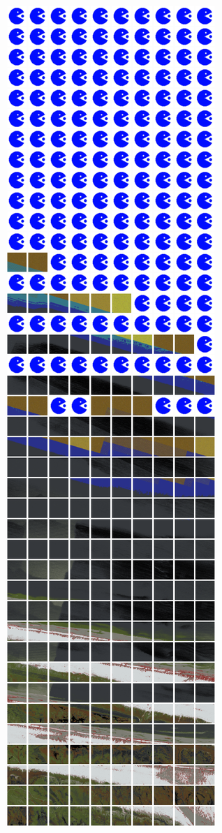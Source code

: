 <html>
<div>
<img src="https://github.com/HakkaTjakka/NL_TILE_MAP/blob/main/source.png" height="44" width="44">
<img src="https://github.com/HakkaTjakka/NL_TILE_MAP/blob/main/source.png" height="44" width="44">
<img src="https://github.com/HakkaTjakka/NL_TILE_MAP/blob/main/source.png" height="44" width="44">
<img src="https://github.com/HakkaTjakka/NL_TILE_MAP/blob/main/source.png" height="44" width="44">
<img src="https://github.com/HakkaTjakka/NL_TILE_MAP/blob/main/source.png" height="44" width="44">
<img src="https://github.com/HakkaTjakka/NL_TILE_MAP/blob/main/source.png" height="44" width="44">
<img src="https://github.com/HakkaTjakka/NL_TILE_MAP/blob/main/source.png" height="44" width="44">
<img src="https://github.com/HakkaTjakka/NL_TILE_MAP/blob/main/source.png" height="44" width="44">
<img src="https://github.com/HakkaTjakka/NL_TILE_MAP/blob/main/source.png" height="44" width="44">
<img src="https://github.com/HakkaTjakka/NL_TILE_MAP/blob/main/source.png" height="44" width="44">
<img src="https://github.com/HakkaTjakka/NL_TILE_MAP/blob/main/source.png" height="44" width="44">
<img src="https://github.com/HakkaTjakka/NL_TILE_MAP/blob/main/source.png" height="44" width="44">
<img src="https://github.com/HakkaTjakka/NL_TILE_MAP/blob/main/source.png" height="44" width="44">
<img src="https://github.com/HakkaTjakka/NL_TILE_MAP/blob/main/source.png" height="44" width="44">
<img src="https://github.com/HakkaTjakka/NL_TILE_MAP/blob/main/source.png" height="44" width="44">
<img src="https://github.com/HakkaTjakka/NL_TILE_MAP/blob/main/source.png" height="44" width="44">
<img src="https://github.com/HakkaTjakka/NL_TILE_MAP/blob/main/source.png" height="44" width="44">
<img src="https://github.com/HakkaTjakka/NL_TILE_MAP/blob/main/source.png" height="44" width="44">
<img src="https://github.com/HakkaTjakka/NL_TILE_MAP/blob/main/source.png" height="44" width="44">
<img src="https://github.com/HakkaTjakka/NL_TILE_MAP/blob/main/source.png" height="44" width="44">
<br>
<img src="https://github.com/HakkaTjakka/NL_TILE_MAP/blob/main/source.png" height="44" width="44">
<img src="https://github.com/HakkaTjakka/NL_TILE_MAP/blob/main/source.png" height="44" width="44">
<img src="https://github.com/HakkaTjakka/NL_TILE_MAP/blob/main/source.png" height="44" width="44">
<img src="https://github.com/HakkaTjakka/NL_TILE_MAP/blob/main/source.png" height="44" width="44">
<img src="https://github.com/HakkaTjakka/NL_TILE_MAP/blob/main/source.png" height="44" width="44">
<img src="https://github.com/HakkaTjakka/NL_TILE_MAP/blob/main/source.png" height="44" width="44">
<img src="https://github.com/HakkaTjakka/NL_TILE_MAP/blob/main/source.png" height="44" width="44">
<img src="https://github.com/HakkaTjakka/NL_TILE_MAP/blob/main/source.png" height="44" width="44">
<img src="https://github.com/HakkaTjakka/NL_TILE_MAP/blob/main/source.png" height="44" width="44">
<img src="https://github.com/HakkaTjakka/NL_TILE_MAP/blob/main/source.png" height="44" width="44">
<img src="https://github.com/HakkaTjakka/NL_TILE_MAP/blob/main/source.png" height="44" width="44">
<img src="https://github.com/HakkaTjakka/NL_TILE_MAP/blob/main/source.png" height="44" width="44">
<img src="https://github.com/HakkaTjakka/NL_TILE_MAP/blob/main/source.png" height="44" width="44">
<img src="https://github.com/HakkaTjakka/NL_TILE_MAP/blob/main/source.png" height="44" width="44">
<img src="https://github.com/HakkaTjakka/NL_TILE_MAP/blob/main/source.png" height="44" width="44">
<img src="https://github.com/HakkaTjakka/NL_TILE_MAP/blob/main/source.png" height="44" width="44">
<img src="https://github.com/HakkaTjakka/NL_TILE_MAP/blob/main/source.png" height="44" width="44">
<img src="https://github.com/HakkaTjakka/NL_TILE_MAP/blob/main/source.png" height="44" width="44">
<img src="https://github.com/HakkaTjakka/NL_TILE_MAP/blob/main/source.png" height="44" width="44">
<img src="https://github.com/HakkaTjakka/NL_TILE_MAP/blob/main/source.png" height="44" width="44">
<br>
<img src="https://github.com/HakkaTjakka/NL_TILE_MAP/blob/main/source.png" height="44" width="44">
<img src="https://github.com/HakkaTjakka/NL_TILE_MAP/blob/main/source.png" height="44" width="44">
<img src="https://github.com/HakkaTjakka/NL_TILE_MAP/blob/main/source.png" height="44" width="44">
<img src="https://github.com/HakkaTjakka/NL_TILE_MAP/blob/main/source.png" height="44" width="44">
<img src="https://github.com/HakkaTjakka/NL_TILE_MAP/blob/main/source.png" height="44" width="44">
<img src="https://github.com/HakkaTjakka/NL_TILE_MAP/blob/main/source.png" height="44" width="44">
<img src="https://github.com/HakkaTjakka/NL_TILE_MAP/blob/main/source.png" height="44" width="44">
<img src="https://github.com/HakkaTjakka/NL_TILE_MAP/blob/main/source.png" height="44" width="44">
<img src="https://github.com/HakkaTjakka/NL_TILE_MAP/blob/main/source.png" height="44" width="44">
<img src="https://github.com/HakkaTjakka/NL_TILE_MAP/blob/main/source.png" height="44" width="44">
<img src="https://github.com/HakkaTjakka/NL_TILE_MAP/blob/main/source.png" height="44" width="44">
<img src="https://github.com/HakkaTjakka/NL_TILE_MAP/blob/main/source.png" height="44" width="44">
<img src="https://github.com/HakkaTjakka/NL_TILE_MAP/blob/main/source.png" height="44" width="44">
<img src="https://github.com/HakkaTjakka/NL_TILE_MAP/blob/main/source.png" height="44" width="44">
<img src="https://github.com/HakkaTjakka/NL_TILE_MAP/blob/main/source.png" height="44" width="44">
<img src="https://github.com/HakkaTjakka/NL_TILE_MAP/blob/main/source.png" height="44" width="44">
<img src="https://github.com/HakkaTjakka/NL_TILE_MAP/blob/main/source.png" height="44" width="44">
<img src="https://github.com/HakkaTjakka/NL_TILE_MAP/blob/main/source.png" height="44" width="44">
<img src="https://github.com/HakkaTjakka/NL_TILE_MAP/blob/main/source.png" height="44" width="44">
<img src="https://github.com/HakkaTjakka/NL_TILE_MAP/blob/main/source.png" height="44" width="44">
<br>
<img src="https://github.com/HakkaTjakka/NL_TILE_MAP/blob/main/source.png" height="44" width="44">
<img src="https://github.com/HakkaTjakka/NL_TILE_MAP/blob/main/source.png" height="44" width="44">
<img src="https://github.com/HakkaTjakka/NL_TILE_MAP/blob/main/source.png" height="44" width="44">
<img src="https://github.com/HakkaTjakka/NL_TILE_MAP/blob/main/source.png" height="44" width="44">
<img src="https://github.com/HakkaTjakka/NL_TILE_MAP/blob/main/source.png" height="44" width="44">
<img src="https://github.com/HakkaTjakka/NL_TILE_MAP/blob/main/source.png" height="44" width="44">
<img src="https://github.com/HakkaTjakka/NL_TILE_MAP/blob/main/source.png" height="44" width="44">
<img src="https://github.com/HakkaTjakka/NL_TILE_MAP/blob/main/source.png" height="44" width="44">
<img src="https://github.com/HakkaTjakka/NL_TILE_MAP/blob/main/source.png" height="44" width="44">
<img src="https://github.com/HakkaTjakka/NL_TILE_MAP/blob/main/source.png" height="44" width="44">
<img src="https://github.com/HakkaTjakka/NL_TILE_MAP/blob/main/source.png" height="44" width="44">
<img src="https://github.com/HakkaTjakka/NL_TILE_MAP/blob/main/source.png" height="44" width="44">
<img src="https://github.com/HakkaTjakka/NL_TILE_MAP/blob/main/source.png" height="44" width="44">
<img src="https://github.com/HakkaTjakka/NL_TILE_MAP/blob/main/source.png" height="44" width="44">
<img src="https://github.com/HakkaTjakka/NL_TILE_MAP/blob/main/source.png" height="44" width="44">
<img src="https://github.com/HakkaTjakka/NL_TILE_MAP/blob/main/source.png" height="44" width="44">
<img src="https://github.com/HakkaTjakka/NL_TILE_MAP/blob/main/source.png" height="44" width="44">
<img src="https://github.com/HakkaTjakka/NL_TILE_MAP/blob/main/source.png" height="44" width="44">
<img src="https://github.com/HakkaTjakka/NL_TILE_MAP/blob/main/source.png" height="44" width="44">
<img src="https://github.com/HakkaTjakka/NL_TILE_MAP/blob/main/source.png" height="44" width="44">
<br>
<img src="https://github.com/HakkaTjakka/NL_TILE_MAP/blob/main/source.png" height="44" width="44">
<img src="https://github.com/HakkaTjakka/NL_TILE_MAP/blob/main/source.png" height="44" width="44">
<img src="https://github.com/HakkaTjakka/NL_TILE_MAP/blob/main/source.png" height="44" width="44">
<img src="https://github.com/HakkaTjakka/NL_TILE_MAP/blob/main/source.png" height="44" width="44">
<img src="https://github.com/HakkaTjakka/NL_TILE_MAP/blob/main/source.png" height="44" width="44">
<img src="https://github.com/HakkaTjakka/NL_TILE_MAP/blob/main/source.png" height="44" width="44">
<img src="https://github.com/HakkaTjakka/NL_TILE_MAP/blob/main/source.png" height="44" width="44">
<img src="https://github.com/HakkaTjakka/NL_TILE_MAP/blob/main/source.png" height="44" width="44">
<img src="https://github.com/HakkaTjakka/NL_TILE_MAP/blob/main/source.png" height="44" width="44">
<img src="https://github.com/HakkaTjakka/NL_TILE_MAP/blob/main/source.png" height="44" width="44">
<img src="https://github.com/HakkaTjakka/NL_TILE_MAP/blob/main/source.png" height="44" width="44">
<img src="https://github.com/HakkaTjakka/NL_TILE_MAP/blob/main/source.png" height="44" width="44">
<img src="https://github.com/HakkaTjakka/NL_TILE_MAP/blob/main/source.png" height="44" width="44">
<img src="https://github.com/HakkaTjakka/NL_TILE_MAP/blob/main/source.png" height="44" width="44">
<img src="https://github.com/HakkaTjakka/NL_TILE_MAP/blob/main/source.png" height="44" width="44">
<img src="https://github.com/HakkaTjakka/NL_TILE_MAP/blob/main/source.png" height="44" width="44">
<img src="https://github.com/HakkaTjakka/NL_TILE_MAP/blob/main/source.png" height="44" width="44">
<img src="https://github.com/HakkaTjakka/NL_TILE_MAP/blob/main/source.png" height="44" width="44">
<img src="https://github.com/HakkaTjakka/NL_TILE_MAP/blob/main/source.png" height="44" width="44">
<img src="https://github.com/HakkaTjakka/NL_TILE_MAP/blob/main/source.png" height="44" width="44">
<br>
<img src="https://github.com/HakkaTjakka/NL_TILE_MAP/blob/main/source.png" height="44" width="44">
<img src="https://github.com/HakkaTjakka/NL_TILE_MAP/blob/main/source.png" height="44" width="44">
<img src="https://github.com/HakkaTjakka/NL_TILE_MAP/blob/main/source.png" height="44" width="44">
<img src="https://github.com/HakkaTjakka/NL_TILE_MAP/blob/main/source.png" height="44" width="44">
<img src="https://github.com/HakkaTjakka/NL_TILE_MAP/blob/main/source.png" height="44" width="44">
<img src="https://github.com/HakkaTjakka/NL_TILE_MAP/blob/main/source.png" height="44" width="44">
<img src="https://github.com/HakkaTjakka/NL_TILE_MAP/blob/main/source.png" height="44" width="44">
<img src="https://github.com/HakkaTjakka/NL_TILE_MAP/blob/main/source.png" height="44" width="44">
<img src="https://github.com/HakkaTjakka/NL_TILE_MAP/blob/main/source.png" height="44" width="44">
<img src="https://github.com/HakkaTjakka/NL_TILE_MAP/blob/main/source.png" height="44" width="44">
<img src="https://github.com/HakkaTjakka/NL_TILE_MAP/blob/main/source.png" height="44" width="44">
<img src="https://github.com/HakkaTjakka/NL_TILE_MAP/blob/main/source.png" height="44" width="44">
<img src="https://github.com/HakkaTjakka/NL_TILE_MAP/blob/main/source.png" height="44" width="44">
<img src="https://github.com/HakkaTjakka/NL_TILE_MAP/blob/main/source.png" height="44" width="44">
<img src="https://github.com/HakkaTjakka/NL_TILE_MAP/blob/main/source.png" height="44" width="44">
<img src="https://github.com/HakkaTjakka/NL_TILE_MAP/blob/main/source.png" height="44" width="44">
<img src="https://github.com/HakkaTjakka/NL_TILE_MAP/blob/main/source.png" height="44" width="44">
<img src="https://github.com/HakkaTjakka/NL_TILE_MAP/blob/main/source.png" height="44" width="44">
<img src="https://github.com/HakkaTjakka/NL_TILE_MAP/blob/main/source.png" height="44" width="44">
<img src="https://github.com/HakkaTjakka/NL_TILE_MAP/blob/main/source.png" height="44" width="44">
<br>
<img src="https://github.com/HakkaTjakka/NL_TILE_MAP/blob/main/18/645/-1075/r.6450.-10744.png" height="44" width="44">
<img src="https://github.com/HakkaTjakka/NL_TILE_MAP/blob/main/18/645/-1075/r.6451.-10744.png" height="44" width="44">
<img src="https://github.com/HakkaTjakka/NL_TILE_MAP/blob/main/source.png" height="44" width="44">
<img src="https://github.com/HakkaTjakka/NL_TILE_MAP/blob/main/source.png" height="44" width="44">
<img src="https://github.com/HakkaTjakka/NL_TILE_MAP/blob/main/source.png" height="44" width="44">
<img src="https://github.com/HakkaTjakka/NL_TILE_MAP/blob/main/source.png" height="44" width="44">
<img src="https://github.com/HakkaTjakka/NL_TILE_MAP/blob/main/source.png" height="44" width="44">
<img src="https://github.com/HakkaTjakka/NL_TILE_MAP/blob/main/source.png" height="44" width="44">
<img src="https://github.com/HakkaTjakka/NL_TILE_MAP/blob/main/source.png" height="44" width="44">
<img src="https://github.com/HakkaTjakka/NL_TILE_MAP/blob/main/source.png" height="44" width="44">
<img src="https://github.com/HakkaTjakka/NL_TILE_MAP/blob/main/source.png" height="44" width="44">
<img src="https://github.com/HakkaTjakka/NL_TILE_MAP/blob/main/source.png" height="44" width="44">
<img src="https://github.com/HakkaTjakka/NL_TILE_MAP/blob/main/source.png" height="44" width="44">
<img src="https://github.com/HakkaTjakka/NL_TILE_MAP/blob/main/source.png" height="44" width="44">
<img src="https://github.com/HakkaTjakka/NL_TILE_MAP/blob/main/source.png" height="44" width="44">
<img src="https://github.com/HakkaTjakka/NL_TILE_MAP/blob/main/source.png" height="44" width="44">
<img src="https://github.com/HakkaTjakka/NL_TILE_MAP/blob/main/source.png" height="44" width="44">
<img src="https://github.com/HakkaTjakka/NL_TILE_MAP/blob/main/source.png" height="44" width="44">
<img src="https://github.com/HakkaTjakka/NL_TILE_MAP/blob/main/source.png" height="44" width="44">
<img src="https://github.com/HakkaTjakka/NL_TILE_MAP/blob/main/source.png" height="44" width="44">
<br>
<img src="https://github.com/HakkaTjakka/NL_TILE_MAP/blob/main/18/645/-1075/r.6450.-10743.png" height="44" width="44">
<img src="https://github.com/HakkaTjakka/NL_TILE_MAP/blob/main/18/645/-1075/r.6451.-10743.png" height="44" width="44">
<img src="https://github.com/HakkaTjakka/NL_TILE_MAP/blob/main/18/645/-1075/r.6452.-10743.png" height="44" width="44">
<img src="https://github.com/HakkaTjakka/NL_TILE_MAP/blob/main/18/645/-1075/r.6453.-10743.png" height="44" width="44">
<img src="https://github.com/HakkaTjakka/NL_TILE_MAP/blob/main/18/645/-1075/r.6454.-10743.png" height="44" width="44">
<img src="https://github.com/HakkaTjakka/NL_TILE_MAP/blob/main/18/645/-1075/r.6455.-10743.png" height="44" width="44">
<img src="https://github.com/HakkaTjakka/NL_TILE_MAP/blob/main/source.png" height="44" width="44">
<img src="https://github.com/HakkaTjakka/NL_TILE_MAP/blob/main/source.png" height="44" width="44">
<img src="https://github.com/HakkaTjakka/NL_TILE_MAP/blob/main/source.png" height="44" width="44">
<img src="https://github.com/HakkaTjakka/NL_TILE_MAP/blob/main/source.png" height="44" width="44">
<img src="https://github.com/HakkaTjakka/NL_TILE_MAP/blob/main/source.png" height="44" width="44">
<img src="https://github.com/HakkaTjakka/NL_TILE_MAP/blob/main/source.png" height="44" width="44">
<img src="https://github.com/HakkaTjakka/NL_TILE_MAP/blob/main/source.png" height="44" width="44">
<img src="https://github.com/HakkaTjakka/NL_TILE_MAP/blob/main/source.png" height="44" width="44">
<img src="https://github.com/HakkaTjakka/NL_TILE_MAP/blob/main/source.png" height="44" width="44">
<img src="https://github.com/HakkaTjakka/NL_TILE_MAP/blob/main/source.png" height="44" width="44">
<img src="https://github.com/HakkaTjakka/NL_TILE_MAP/blob/main/source.png" height="44" width="44">
<img src="https://github.com/HakkaTjakka/NL_TILE_MAP/blob/main/source.png" height="44" width="44">
<img src="https://github.com/HakkaTjakka/NL_TILE_MAP/blob/main/source.png" height="44" width="44">
<img src="https://github.com/HakkaTjakka/NL_TILE_MAP/blob/main/source.png" height="44" width="44">
<br>
<img src="https://github.com/HakkaTjakka/NL_TILE_MAP/blob/main/18/645/-1075/r.6450.-10742.png" height="44" width="44">
<img src="https://github.com/HakkaTjakka/NL_TILE_MAP/blob/main/18/645/-1075/r.6451.-10742.png" height="44" width="44">
<img src="https://github.com/HakkaTjakka/NL_TILE_MAP/blob/main/18/645/-1075/r.6452.-10742.png" height="44" width="44">
<img src="https://github.com/HakkaTjakka/NL_TILE_MAP/blob/main/18/645/-1075/r.6453.-10742.png" height="44" width="44">
<img src="https://github.com/HakkaTjakka/NL_TILE_MAP/blob/main/18/645/-1075/r.6454.-10742.png" height="44" width="44">
<img src="https://github.com/HakkaTjakka/NL_TILE_MAP/blob/main/18/645/-1075/r.6455.-10742.png" height="44" width="44">
<img src="https://github.com/HakkaTjakka/NL_TILE_MAP/blob/main/18/645/-1075/r.6456.-10742.png" height="44" width="44">
<img src="https://github.com/HakkaTjakka/NL_TILE_MAP/blob/main/18/645/-1075/r.6457.-10742.png" height="44" width="44">
<img src="https://github.com/HakkaTjakka/NL_TILE_MAP/blob/main/18/645/-1075/r.6458.-10742.png" height="44" width="44">
<img src="https://github.com/HakkaTjakka/NL_TILE_MAP/blob/main/source.png" height="44" width="44">
<img src="https://github.com/HakkaTjakka/NL_TILE_MAP/blob/main/source.png" height="44" width="44">
<img src="https://github.com/HakkaTjakka/NL_TILE_MAP/blob/main/source.png" height="44" width="44">
<img src="https://github.com/HakkaTjakka/NL_TILE_MAP/blob/main/source.png" height="44" width="44">
<img src="https://github.com/HakkaTjakka/NL_TILE_MAP/blob/main/source.png" height="44" width="44">
<img src="https://github.com/HakkaTjakka/NL_TILE_MAP/blob/main/source.png" height="44" width="44">
<img src="https://github.com/HakkaTjakka/NL_TILE_MAP/blob/main/source.png" height="44" width="44">
<img src="https://github.com/HakkaTjakka/NL_TILE_MAP/blob/main/source.png" height="44" width="44">
<img src="https://github.com/HakkaTjakka/NL_TILE_MAP/blob/main/source.png" height="44" width="44">
<img src="https://github.com/HakkaTjakka/NL_TILE_MAP/blob/main/source.png" height="44" width="44">
<img src="https://github.com/HakkaTjakka/NL_TILE_MAP/blob/main/source.png" height="44" width="44">
<br>
<img src="https://github.com/HakkaTjakka/NL_TILE_MAP/blob/main/18/645/-1075/r.6450.-10741.png" height="44" width="44">
<img src="https://github.com/HakkaTjakka/NL_TILE_MAP/blob/main/18/645/-1075/r.6451.-10741.png" height="44" width="44">
<img src="https://github.com/HakkaTjakka/NL_TILE_MAP/blob/main/18/645/-1075/r.6452.-10741.png" height="44" width="44">
<img src="https://github.com/HakkaTjakka/NL_TILE_MAP/blob/main/18/645/-1075/r.6453.-10741.png" height="44" width="44">
<img src="https://github.com/HakkaTjakka/NL_TILE_MAP/blob/main/18/645/-1075/r.6454.-10741.png" height="44" width="44">
<img src="https://github.com/HakkaTjakka/NL_TILE_MAP/blob/main/18/645/-1075/r.6455.-10741.png" height="44" width="44">
<img src="https://github.com/HakkaTjakka/NL_TILE_MAP/blob/main/18/645/-1075/r.6456.-10741.png" height="44" width="44">
<img src="https://github.com/HakkaTjakka/NL_TILE_MAP/blob/main/18/645/-1075/r.6457.-10741.png" height="44" width="44">
<img src="https://github.com/HakkaTjakka/NL_TILE_MAP/blob/main/18/645/-1075/r.6458.-10741.png" height="44" width="44">
<img src="https://github.com/HakkaTjakka/NL_TILE_MAP/blob/main/18/645/-1075/r.6459.-10741.png" height="44" width="44">
<img src="https://github.com/HakkaTjakka/NL_TILE_MAP/blob/main/18/646/-1075/r.6460.-10741.png" height="44" width="44">
<img src="https://github.com/HakkaTjakka/NL_TILE_MAP/blob/main/18/646/-1075/r.6461.-10741.png" height="44" width="44">
<img src="https://github.com/HakkaTjakka/NL_TILE_MAP/blob/main/source.png" height="44" width="44">
<img src="https://github.com/HakkaTjakka/NL_TILE_MAP/blob/main/source.png" height="44" width="44">
<img src="https://github.com/HakkaTjakka/NL_TILE_MAP/blob/main/18/646/-1075/r.6464.-10741.png" height="44" width="44">
<img src="https://github.com/HakkaTjakka/NL_TILE_MAP/blob/main/18/646/-1075/r.6465.-10741.png" height="44" width="44">
<img src="https://github.com/HakkaTjakka/NL_TILE_MAP/blob/main/18/646/-1075/r.6466.-10741.png" height="44" width="44">
<img src="https://github.com/HakkaTjakka/NL_TILE_MAP/blob/main/source.png" height="44" width="44">
<img src="https://github.com/HakkaTjakka/NL_TILE_MAP/blob/main/source.png" height="44" width="44">
<img src="https://github.com/HakkaTjakka/NL_TILE_MAP/blob/main/source.png" height="44" width="44">
<br>
<img src="https://github.com/HakkaTjakka/NL_TILE_MAP/blob/main/18/645/-1074/r.6450.-10740.png" height="44" width="44">
<img src="https://github.com/HakkaTjakka/NL_TILE_MAP/blob/main/18/645/-1074/r.6451.-10740.png" height="44" width="44">
<img src="https://github.com/HakkaTjakka/NL_TILE_MAP/blob/main/18/645/-1074/r.6452.-10740.png" height="44" width="44">
<img src="https://github.com/HakkaTjakka/NL_TILE_MAP/blob/main/18/645/-1074/r.6453.-10740.png" height="44" width="44">
<img src="https://github.com/HakkaTjakka/NL_TILE_MAP/blob/main/18/645/-1074/r.6454.-10740.png" height="44" width="44">
<img src="https://github.com/HakkaTjakka/NL_TILE_MAP/blob/main/18/645/-1074/r.6455.-10740.png" height="44" width="44">
<img src="https://github.com/HakkaTjakka/NL_TILE_MAP/blob/main/18/645/-1074/r.6456.-10740.png" height="44" width="44">
<img src="https://github.com/HakkaTjakka/NL_TILE_MAP/blob/main/18/645/-1074/r.6457.-10740.png" height="44" width="44">
<img src="https://github.com/HakkaTjakka/NL_TILE_MAP/blob/main/18/645/-1074/r.6458.-10740.png" height="44" width="44">
<img src="https://github.com/HakkaTjakka/NL_TILE_MAP/blob/main/18/645/-1074/r.6459.-10740.png" height="44" width="44">
<img src="https://github.com/HakkaTjakka/NL_TILE_MAP/blob/main/18/646/-1074/r.6460.-10740.png" height="44" width="44">
<img src="https://github.com/HakkaTjakka/NL_TILE_MAP/blob/main/18/646/-1074/r.6461.-10740.png" height="44" width="44">
<img src="https://github.com/HakkaTjakka/NL_TILE_MAP/blob/main/18/646/-1074/r.6462.-10740.png" height="44" width="44">
<img src="https://github.com/HakkaTjakka/NL_TILE_MAP/blob/main/18/646/-1074/r.6463.-10740.png" height="44" width="44">
<img src="https://github.com/HakkaTjakka/NL_TILE_MAP/blob/main/18/646/-1074/r.6464.-10740.png" height="44" width="44">
<img src="https://github.com/HakkaTjakka/NL_TILE_MAP/blob/main/18/646/-1074/r.6465.-10740.png" height="44" width="44">
<img src="https://github.com/HakkaTjakka/NL_TILE_MAP/blob/main/18/646/-1074/r.6466.-10740.png" height="44" width="44">
<img src="https://github.com/HakkaTjakka/NL_TILE_MAP/blob/main/18/646/-1074/r.6467.-10740.png" height="44" width="44">
<img src="https://github.com/HakkaTjakka/NL_TILE_MAP/blob/main/18/646/-1074/r.6468.-10740.png" height="44" width="44">
<img src="https://github.com/HakkaTjakka/NL_TILE_MAP/blob/main/18/646/-1074/r.6469.-10740.png" height="44" width="44">
<br>
<img src="https://github.com/HakkaTjakka/NL_TILE_MAP/blob/main/18/645/-1074/r.6450.-10739.png" height="44" width="44">
<img src="https://github.com/HakkaTjakka/NL_TILE_MAP/blob/main/18/645/-1074/r.6451.-10739.png" height="44" width="44">
<img src="https://github.com/HakkaTjakka/NL_TILE_MAP/blob/main/18/645/-1074/r.6452.-10739.png" height="44" width="44">
<img src="https://github.com/HakkaTjakka/NL_TILE_MAP/blob/main/18/645/-1074/r.6453.-10739.png" height="44" width="44">
<img src="https://github.com/HakkaTjakka/NL_TILE_MAP/blob/main/18/645/-1074/r.6454.-10739.png" height="44" width="44">
<img src="https://github.com/HakkaTjakka/NL_TILE_MAP/blob/main/18/645/-1074/r.6455.-10739.png" height="44" width="44">
<img src="https://github.com/HakkaTjakka/NL_TILE_MAP/blob/main/18/645/-1074/r.6456.-10739.png" height="44" width="44">
<img src="https://github.com/HakkaTjakka/NL_TILE_MAP/blob/main/18/645/-1074/r.6457.-10739.png" height="44" width="44">
<img src="https://github.com/HakkaTjakka/NL_TILE_MAP/blob/main/18/645/-1074/r.6458.-10739.png" height="44" width="44">
<img src="https://github.com/HakkaTjakka/NL_TILE_MAP/blob/main/18/645/-1074/r.6459.-10739.png" height="44" width="44">
<img src="https://github.com/HakkaTjakka/NL_TILE_MAP/blob/main/18/646/-1074/r.6460.-10739.png" height="44" width="44">
<img src="https://github.com/HakkaTjakka/NL_TILE_MAP/blob/main/18/646/-1074/r.6461.-10739.png" height="44" width="44">
<img src="https://github.com/HakkaTjakka/NL_TILE_MAP/blob/main/18/646/-1074/r.6462.-10739.png" height="44" width="44">
<img src="https://github.com/HakkaTjakka/NL_TILE_MAP/blob/main/18/646/-1074/r.6463.-10739.png" height="44" width="44">
<img src="https://github.com/HakkaTjakka/NL_TILE_MAP/blob/main/18/646/-1074/r.6464.-10739.png" height="44" width="44">
<img src="https://github.com/HakkaTjakka/NL_TILE_MAP/blob/main/18/646/-1074/r.6465.-10739.png" height="44" width="44">
<img src="https://github.com/HakkaTjakka/NL_TILE_MAP/blob/main/18/646/-1074/r.6466.-10739.png" height="44" width="44">
<img src="https://github.com/HakkaTjakka/NL_TILE_MAP/blob/main/18/646/-1074/r.6467.-10739.png" height="44" width="44">
<img src="https://github.com/HakkaTjakka/NL_TILE_MAP/blob/main/18/646/-1074/r.6468.-10739.png" height="44" width="44">
<img src="https://github.com/HakkaTjakka/NL_TILE_MAP/blob/main/18/646/-1074/r.6469.-10739.png" height="44" width="44">
<br>
<img src="https://github.com/HakkaTjakka/NL_TILE_MAP/blob/main/18/645/-1074/r.6450.-10738.png" height="44" width="44">
<img src="https://github.com/HakkaTjakka/NL_TILE_MAP/blob/main/18/645/-1074/r.6451.-10738.png" height="44" width="44">
<img src="https://github.com/HakkaTjakka/NL_TILE_MAP/blob/main/18/645/-1074/r.6452.-10738.png" height="44" width="44">
<img src="https://github.com/HakkaTjakka/NL_TILE_MAP/blob/main/18/645/-1074/r.6453.-10738.png" height="44" width="44">
<img src="https://github.com/HakkaTjakka/NL_TILE_MAP/blob/main/18/645/-1074/r.6454.-10738.png" height="44" width="44">
<img src="https://github.com/HakkaTjakka/NL_TILE_MAP/blob/main/18/645/-1074/r.6455.-10738.png" height="44" width="44">
<img src="https://github.com/HakkaTjakka/NL_TILE_MAP/blob/main/18/645/-1074/r.6456.-10738.png" height="44" width="44">
<img src="https://github.com/HakkaTjakka/NL_TILE_MAP/blob/main/18/645/-1074/r.6457.-10738.png" height="44" width="44">
<img src="https://github.com/HakkaTjakka/NL_TILE_MAP/blob/main/18/645/-1074/r.6458.-10738.png" height="44" width="44">
<img src="https://github.com/HakkaTjakka/NL_TILE_MAP/blob/main/18/645/-1074/r.6459.-10738.png" height="44" width="44">
<img src="https://github.com/HakkaTjakka/NL_TILE_MAP/blob/main/18/646/-1074/r.6460.-10738.png" height="44" width="44">
<img src="https://github.com/HakkaTjakka/NL_TILE_MAP/blob/main/18/646/-1074/r.6461.-10738.png" height="44" width="44">
<img src="https://github.com/HakkaTjakka/NL_TILE_MAP/blob/main/18/646/-1074/r.6462.-10738.png" height="44" width="44">
<img src="https://github.com/HakkaTjakka/NL_TILE_MAP/blob/main/18/646/-1074/r.6463.-10738.png" height="44" width="44">
<img src="https://github.com/HakkaTjakka/NL_TILE_MAP/blob/main/18/646/-1074/r.6464.-10738.png" height="44" width="44">
<img src="https://github.com/HakkaTjakka/NL_TILE_MAP/blob/main/18/646/-1074/r.6465.-10738.png" height="44" width="44">
<img src="https://github.com/HakkaTjakka/NL_TILE_MAP/blob/main/18/646/-1074/r.6466.-10738.png" height="44" width="44">
<img src="https://github.com/HakkaTjakka/NL_TILE_MAP/blob/main/18/646/-1074/r.6467.-10738.png" height="44" width="44">
<img src="https://github.com/HakkaTjakka/NL_TILE_MAP/blob/main/18/646/-1074/r.6468.-10738.png" height="44" width="44">
<img src="https://github.com/HakkaTjakka/NL_TILE_MAP/blob/main/18/646/-1074/r.6469.-10738.png" height="44" width="44">
<br>
<img src="https://github.com/HakkaTjakka/NL_TILE_MAP/blob/main/18/645/-1074/r.6450.-10737.png" height="44" width="44">
<img src="https://github.com/HakkaTjakka/NL_TILE_MAP/blob/main/18/645/-1074/r.6451.-10737.png" height="44" width="44">
<img src="https://github.com/HakkaTjakka/NL_TILE_MAP/blob/main/18/645/-1074/r.6452.-10737.png" height="44" width="44">
<img src="https://github.com/HakkaTjakka/NL_TILE_MAP/blob/main/18/645/-1074/r.6453.-10737.png" height="44" width="44">
<img src="https://github.com/HakkaTjakka/NL_TILE_MAP/blob/main/18/645/-1074/r.6454.-10737.png" height="44" width="44">
<img src="https://github.com/HakkaTjakka/NL_TILE_MAP/blob/main/18/645/-1074/r.6455.-10737.png" height="44" width="44">
<img src="https://github.com/HakkaTjakka/NL_TILE_MAP/blob/main/18/645/-1074/r.6456.-10737.png" height="44" width="44">
<img src="https://github.com/HakkaTjakka/NL_TILE_MAP/blob/main/18/645/-1074/r.6457.-10737.png" height="44" width="44">
<img src="https://github.com/HakkaTjakka/NL_TILE_MAP/blob/main/18/645/-1074/r.6458.-10737.png" height="44" width="44">
<img src="https://github.com/HakkaTjakka/NL_TILE_MAP/blob/main/18/645/-1074/r.6459.-10737.png" height="44" width="44">
<img src="https://github.com/HakkaTjakka/NL_TILE_MAP/blob/main/18/646/-1074/r.6460.-10737.png" height="44" width="44">
<img src="https://github.com/HakkaTjakka/NL_TILE_MAP/blob/main/18/646/-1074/r.6461.-10737.png" height="44" width="44">
<img src="https://github.com/HakkaTjakka/NL_TILE_MAP/blob/main/18/646/-1074/r.6462.-10737.png" height="44" width="44">
<img src="https://github.com/HakkaTjakka/NL_TILE_MAP/blob/main/18/646/-1074/r.6463.-10737.png" height="44" width="44">
<img src="https://github.com/HakkaTjakka/NL_TILE_MAP/blob/main/18/646/-1074/r.6464.-10737.png" height="44" width="44">
<img src="https://github.com/HakkaTjakka/NL_TILE_MAP/blob/main/18/646/-1074/r.6465.-10737.png" height="44" width="44">
<img src="https://github.com/HakkaTjakka/NL_TILE_MAP/blob/main/18/646/-1074/r.6466.-10737.png" height="44" width="44">
<img src="https://github.com/HakkaTjakka/NL_TILE_MAP/blob/main/18/646/-1074/r.6467.-10737.png" height="44" width="44">
<img src="https://github.com/HakkaTjakka/NL_TILE_MAP/blob/main/18/646/-1074/r.6468.-10737.png" height="44" width="44">
<img src="https://github.com/HakkaTjakka/NL_TILE_MAP/blob/main/18/646/-1074/r.6469.-10737.png" height="44" width="44">
<br>
<img src="https://github.com/HakkaTjakka/NL_TILE_MAP/blob/main/18/645/-1074/r.6450.-10736.png" height="44" width="44">
<img src="https://github.com/HakkaTjakka/NL_TILE_MAP/blob/main/18/645/-1074/r.6451.-10736.png" height="44" width="44">
<img src="https://github.com/HakkaTjakka/NL_TILE_MAP/blob/main/18/645/-1074/r.6452.-10736.png" height="44" width="44">
<img src="https://github.com/HakkaTjakka/NL_TILE_MAP/blob/main/18/645/-1074/r.6453.-10736.png" height="44" width="44">
<img src="https://github.com/HakkaTjakka/NL_TILE_MAP/blob/main/18/645/-1074/r.6454.-10736.png" height="44" width="44">
<img src="https://github.com/HakkaTjakka/NL_TILE_MAP/blob/main/18/645/-1074/r.6455.-10736.png" height="44" width="44">
<img src="https://github.com/HakkaTjakka/NL_TILE_MAP/blob/main/18/645/-1074/r.6456.-10736.png" height="44" width="44">
<img src="https://github.com/HakkaTjakka/NL_TILE_MAP/blob/main/18/645/-1074/r.6457.-10736.png" height="44" width="44">
<img src="https://github.com/HakkaTjakka/NL_TILE_MAP/blob/main/18/645/-1074/r.6458.-10736.png" height="44" width="44">
<img src="https://github.com/HakkaTjakka/NL_TILE_MAP/blob/main/18/645/-1074/r.6459.-10736.png" height="44" width="44">
<img src="https://github.com/HakkaTjakka/NL_TILE_MAP/blob/main/18/646/-1074/r.6460.-10736.png" height="44" width="44">
<img src="https://github.com/HakkaTjakka/NL_TILE_MAP/blob/main/18/646/-1074/r.6461.-10736.png" height="44" width="44">
<img src="https://github.com/HakkaTjakka/NL_TILE_MAP/blob/main/18/646/-1074/r.6462.-10736.png" height="44" width="44">
<img src="https://github.com/HakkaTjakka/NL_TILE_MAP/blob/main/18/646/-1074/r.6463.-10736.png" height="44" width="44">
<img src="https://github.com/HakkaTjakka/NL_TILE_MAP/blob/main/18/646/-1074/r.6464.-10736.png" height="44" width="44">
<img src="https://github.com/HakkaTjakka/NL_TILE_MAP/blob/main/18/646/-1074/r.6465.-10736.png" height="44" width="44">
<img src="https://github.com/HakkaTjakka/NL_TILE_MAP/blob/main/18/646/-1074/r.6466.-10736.png" height="44" width="44">
<img src="https://github.com/HakkaTjakka/NL_TILE_MAP/blob/main/18/646/-1074/r.6467.-10736.png" height="44" width="44">
<img src="https://github.com/HakkaTjakka/NL_TILE_MAP/blob/main/18/646/-1074/r.6468.-10736.png" height="44" width="44">
<img src="https://github.com/HakkaTjakka/NL_TILE_MAP/blob/main/18/646/-1074/r.6469.-10736.png" height="44" width="44">
<br>
<img src="https://github.com/HakkaTjakka/NL_TILE_MAP/blob/main/18/645/-1074/r.6450.-10735.png" height="44" width="44">
<img src="https://github.com/HakkaTjakka/NL_TILE_MAP/blob/main/18/645/-1074/r.6451.-10735.png" height="44" width="44">
<img src="https://github.com/HakkaTjakka/NL_TILE_MAP/blob/main/18/645/-1074/r.6452.-10735.png" height="44" width="44">
<img src="https://github.com/HakkaTjakka/NL_TILE_MAP/blob/main/18/645/-1074/r.6453.-10735.png" height="44" width="44">
<img src="https://github.com/HakkaTjakka/NL_TILE_MAP/blob/main/18/645/-1074/r.6454.-10735.png" height="44" width="44">
<img src="https://github.com/HakkaTjakka/NL_TILE_MAP/blob/main/18/645/-1074/r.6455.-10735.png" height="44" width="44">
<img src="https://github.com/HakkaTjakka/NL_TILE_MAP/blob/main/18/645/-1074/r.6456.-10735.png" height="44" width="44">
<img src="https://github.com/HakkaTjakka/NL_TILE_MAP/blob/main/18/645/-1074/r.6457.-10735.png" height="44" width="44">
<img src="https://github.com/HakkaTjakka/NL_TILE_MAP/blob/main/18/645/-1074/r.6458.-10735.png" height="44" width="44">
<img src="https://github.com/HakkaTjakka/NL_TILE_MAP/blob/main/18/645/-1074/r.6459.-10735.png" height="44" width="44">
<img src="https://github.com/HakkaTjakka/NL_TILE_MAP/blob/main/18/646/-1074/r.6460.-10735.png" height="44" width="44">
<img src="https://github.com/HakkaTjakka/NL_TILE_MAP/blob/main/18/646/-1074/r.6461.-10735.png" height="44" width="44">
<img src="https://github.com/HakkaTjakka/NL_TILE_MAP/blob/main/18/646/-1074/r.6462.-10735.png" height="44" width="44">
<img src="https://github.com/HakkaTjakka/NL_TILE_MAP/blob/main/18/646/-1074/r.6463.-10735.png" height="44" width="44">
<img src="https://github.com/HakkaTjakka/NL_TILE_MAP/blob/main/18/646/-1074/r.6464.-10735.png" height="44" width="44">
<img src="https://github.com/HakkaTjakka/NL_TILE_MAP/blob/main/18/646/-1074/r.6465.-10735.png" height="44" width="44">
<img src="https://github.com/HakkaTjakka/NL_TILE_MAP/blob/main/18/646/-1074/r.6466.-10735.png" height="44" width="44">
<img src="https://github.com/HakkaTjakka/NL_TILE_MAP/blob/main/18/646/-1074/r.6467.-10735.png" height="44" width="44">
<img src="https://github.com/HakkaTjakka/NL_TILE_MAP/blob/main/18/646/-1074/r.6468.-10735.png" height="44" width="44">
<img src="https://github.com/HakkaTjakka/NL_TILE_MAP/blob/main/18/646/-1074/r.6469.-10735.png" height="44" width="44">
<br>
<img src="https://github.com/HakkaTjakka/NL_TILE_MAP/blob/main/18/645/-1074/r.6450.-10734.png" height="44" width="44">
<img src="https://github.com/HakkaTjakka/NL_TILE_MAP/blob/main/18/645/-1074/r.6451.-10734.png" height="44" width="44">
<img src="https://github.com/HakkaTjakka/NL_TILE_MAP/blob/main/18/645/-1074/r.6452.-10734.png" height="44" width="44">
<img src="https://github.com/HakkaTjakka/NL_TILE_MAP/blob/main/18/645/-1074/r.6453.-10734.png" height="44" width="44">
<img src="https://github.com/HakkaTjakka/NL_TILE_MAP/blob/main/18/645/-1074/r.6454.-10734.png" height="44" width="44">
<img src="https://github.com/HakkaTjakka/NL_TILE_MAP/blob/main/18/645/-1074/r.6455.-10734.png" height="44" width="44">
<img src="https://github.com/HakkaTjakka/NL_TILE_MAP/blob/main/18/645/-1074/r.6456.-10734.png" height="44" width="44">
<img src="https://github.com/HakkaTjakka/NL_TILE_MAP/blob/main/18/645/-1074/r.6457.-10734.png" height="44" width="44">
<img src="https://github.com/HakkaTjakka/NL_TILE_MAP/blob/main/18/645/-1074/r.6458.-10734.png" height="44" width="44">
<img src="https://github.com/HakkaTjakka/NL_TILE_MAP/blob/main/18/645/-1074/r.6459.-10734.png" height="44" width="44">
<img src="https://github.com/HakkaTjakka/NL_TILE_MAP/blob/main/18/646/-1074/r.6460.-10734.png" height="44" width="44">
<img src="https://github.com/HakkaTjakka/NL_TILE_MAP/blob/main/18/646/-1074/r.6461.-10734.png" height="44" width="44">
<img src="https://github.com/HakkaTjakka/NL_TILE_MAP/blob/main/18/646/-1074/r.6462.-10734.png" height="44" width="44">
<img src="https://github.com/HakkaTjakka/NL_TILE_MAP/blob/main/18/646/-1074/r.6463.-10734.png" height="44" width="44">
<img src="https://github.com/HakkaTjakka/NL_TILE_MAP/blob/main/18/646/-1074/r.6464.-10734.png" height="44" width="44">
<img src="https://github.com/HakkaTjakka/NL_TILE_MAP/blob/main/18/646/-1074/r.6465.-10734.png" height="44" width="44">
<img src="https://github.com/HakkaTjakka/NL_TILE_MAP/blob/main/18/646/-1074/r.6466.-10734.png" height="44" width="44">
<img src="https://github.com/HakkaTjakka/NL_TILE_MAP/blob/main/18/646/-1074/r.6467.-10734.png" height="44" width="44">
<img src="https://github.com/HakkaTjakka/NL_TILE_MAP/blob/main/18/646/-1074/r.6468.-10734.png" height="44" width="44">
<img src="https://github.com/HakkaTjakka/NL_TILE_MAP/blob/main/18/646/-1074/r.6469.-10734.png" height="44" width="44">
<br>
<img src="https://github.com/HakkaTjakka/NL_TILE_MAP/blob/main/18/645/-1074/r.6450.-10733.png" height="44" width="44">
<img src="https://github.com/HakkaTjakka/NL_TILE_MAP/blob/main/18/645/-1074/r.6451.-10733.png" height="44" width="44">
<img src="https://github.com/HakkaTjakka/NL_TILE_MAP/blob/main/18/645/-1074/r.6452.-10733.png" height="44" width="44">
<img src="https://github.com/HakkaTjakka/NL_TILE_MAP/blob/main/18/645/-1074/r.6453.-10733.png" height="44" width="44">
<img src="https://github.com/HakkaTjakka/NL_TILE_MAP/blob/main/18/645/-1074/r.6454.-10733.png" height="44" width="44">
<img src="https://github.com/HakkaTjakka/NL_TILE_MAP/blob/main/18/645/-1074/r.6455.-10733.png" height="44" width="44">
<img src="https://github.com/HakkaTjakka/NL_TILE_MAP/blob/main/18/645/-1074/r.6456.-10733.png" height="44" width="44">
<img src="https://github.com/HakkaTjakka/NL_TILE_MAP/blob/main/18/645/-1074/r.6457.-10733.png" height="44" width="44">
<img src="https://github.com/HakkaTjakka/NL_TILE_MAP/blob/main/18/645/-1074/r.6458.-10733.png" height="44" width="44">
<img src="https://github.com/HakkaTjakka/NL_TILE_MAP/blob/main/18/645/-1074/r.6459.-10733.png" height="44" width="44">
<img src="https://github.com/HakkaTjakka/NL_TILE_MAP/blob/main/18/646/-1074/r.6460.-10733.png" height="44" width="44">
<img src="https://github.com/HakkaTjakka/NL_TILE_MAP/blob/main/18/646/-1074/r.6461.-10733.png" height="44" width="44">
<img src="https://github.com/HakkaTjakka/NL_TILE_MAP/blob/main/18/646/-1074/r.6462.-10733.png" height="44" width="44">
<img src="https://github.com/HakkaTjakka/NL_TILE_MAP/blob/main/18/646/-1074/r.6463.-10733.png" height="44" width="44">
<img src="https://github.com/HakkaTjakka/NL_TILE_MAP/blob/main/18/646/-1074/r.6464.-10733.png" height="44" width="44">
<img src="https://github.com/HakkaTjakka/NL_TILE_MAP/blob/main/18/646/-1074/r.6465.-10733.png" height="44" width="44">
<img src="https://github.com/HakkaTjakka/NL_TILE_MAP/blob/main/18/646/-1074/r.6466.-10733.png" height="44" width="44">
<img src="https://github.com/HakkaTjakka/NL_TILE_MAP/blob/main/18/646/-1074/r.6467.-10733.png" height="44" width="44">
<img src="https://github.com/HakkaTjakka/NL_TILE_MAP/blob/main/18/646/-1074/r.6468.-10733.png" height="44" width="44">
<img src="https://github.com/HakkaTjakka/NL_TILE_MAP/blob/main/18/646/-1074/r.6469.-10733.png" height="44" width="44">
<br>
<img src="https://github.com/HakkaTjakka/NL_TILE_MAP/blob/main/18/645/-1074/r.6450.-10732.png" height="44" width="44">
<img src="https://github.com/HakkaTjakka/NL_TILE_MAP/blob/main/18/645/-1074/r.6451.-10732.png" height="44" width="44">
<img src="https://github.com/HakkaTjakka/NL_TILE_MAP/blob/main/18/645/-1074/r.6452.-10732.png" height="44" width="44">
<img src="https://github.com/HakkaTjakka/NL_TILE_MAP/blob/main/18/645/-1074/r.6453.-10732.png" height="44" width="44">
<img src="https://github.com/HakkaTjakka/NL_TILE_MAP/blob/main/18/645/-1074/r.6454.-10732.png" height="44" width="44">
<img src="https://github.com/HakkaTjakka/NL_TILE_MAP/blob/main/18/645/-1074/r.6455.-10732.png" height="44" width="44">
<img src="https://github.com/HakkaTjakka/NL_TILE_MAP/blob/main/18/645/-1074/r.6456.-10732.png" height="44" width="44">
<img src="https://github.com/HakkaTjakka/NL_TILE_MAP/blob/main/18/645/-1074/r.6457.-10732.png" height="44" width="44">
<img src="https://github.com/HakkaTjakka/NL_TILE_MAP/blob/main/18/645/-1074/r.6458.-10732.png" height="44" width="44">
<img src="https://github.com/HakkaTjakka/NL_TILE_MAP/blob/main/18/645/-1074/r.6459.-10732.png" height="44" width="44">
<img src="https://github.com/HakkaTjakka/NL_TILE_MAP/blob/main/18/646/-1074/r.6460.-10732.png" height="44" width="44">
<img src="https://github.com/HakkaTjakka/NL_TILE_MAP/blob/main/18/646/-1074/r.6461.-10732.png" height="44" width="44">
<img src="https://github.com/HakkaTjakka/NL_TILE_MAP/blob/main/18/646/-1074/r.6462.-10732.png" height="44" width="44">
<img src="https://github.com/HakkaTjakka/NL_TILE_MAP/blob/main/18/646/-1074/r.6463.-10732.png" height="44" width="44">
<img src="https://github.com/HakkaTjakka/NL_TILE_MAP/blob/main/18/646/-1074/r.6464.-10732.png" height="44" width="44">
<img src="https://github.com/HakkaTjakka/NL_TILE_MAP/blob/main/18/646/-1074/r.6465.-10732.png" height="44" width="44">
<img src="https://github.com/HakkaTjakka/NL_TILE_MAP/blob/main/18/646/-1074/r.6466.-10732.png" height="44" width="44">
<img src="https://github.com/HakkaTjakka/NL_TILE_MAP/blob/main/18/646/-1074/r.6467.-10732.png" height="44" width="44">
<img src="https://github.com/HakkaTjakka/NL_TILE_MAP/blob/main/18/646/-1074/r.6468.-10732.png" height="44" width="44">
<img src="https://github.com/HakkaTjakka/NL_TILE_MAP/blob/main/18/646/-1074/r.6469.-10732.png" height="44" width="44">
<br>
<img src="https://github.com/HakkaTjakka/NL_TILE_MAP/blob/main/18/645/-1074/r.6450.-10731.png" height="44" width="44">
<img src="https://github.com/HakkaTjakka/NL_TILE_MAP/blob/main/18/645/-1074/r.6451.-10731.png" height="44" width="44">
<img src="https://github.com/HakkaTjakka/NL_TILE_MAP/blob/main/18/645/-1074/r.6452.-10731.png" height="44" width="44">
<img src="https://github.com/HakkaTjakka/NL_TILE_MAP/blob/main/18/645/-1074/r.6453.-10731.png" height="44" width="44">
<img src="https://github.com/HakkaTjakka/NL_TILE_MAP/blob/main/18/645/-1074/r.6454.-10731.png" height="44" width="44">
<img src="https://github.com/HakkaTjakka/NL_TILE_MAP/blob/main/18/645/-1074/r.6455.-10731.png" height="44" width="44">
<img src="https://github.com/HakkaTjakka/NL_TILE_MAP/blob/main/18/645/-1074/r.6456.-10731.png" height="44" width="44">
<img src="https://github.com/HakkaTjakka/NL_TILE_MAP/blob/main/18/645/-1074/r.6457.-10731.png" height="44" width="44">
<img src="https://github.com/HakkaTjakka/NL_TILE_MAP/blob/main/18/645/-1074/r.6458.-10731.png" height="44" width="44">
<img src="https://github.com/HakkaTjakka/NL_TILE_MAP/blob/main/18/645/-1074/r.6459.-10731.png" height="44" width="44">
<img src="https://github.com/HakkaTjakka/NL_TILE_MAP/blob/main/18/646/-1074/r.6460.-10731.png" height="44" width="44">
<img src="https://github.com/HakkaTjakka/NL_TILE_MAP/blob/main/18/646/-1074/r.6461.-10731.png" height="44" width="44">
<img src="https://github.com/HakkaTjakka/NL_TILE_MAP/blob/main/18/646/-1074/r.6462.-10731.png" height="44" width="44">
<img src="https://github.com/HakkaTjakka/NL_TILE_MAP/blob/main/18/646/-1074/r.6463.-10731.png" height="44" width="44">
<img src="https://github.com/HakkaTjakka/NL_TILE_MAP/blob/main/18/646/-1074/r.6464.-10731.png" height="44" width="44">
<img src="https://github.com/HakkaTjakka/NL_TILE_MAP/blob/main/18/646/-1074/r.6465.-10731.png" height="44" width="44">
<img src="https://github.com/HakkaTjakka/NL_TILE_MAP/blob/main/18/646/-1074/r.6466.-10731.png" height="44" width="44">
<img src="https://github.com/HakkaTjakka/NL_TILE_MAP/blob/main/18/646/-1074/r.6467.-10731.png" height="44" width="44">
<img src="https://github.com/HakkaTjakka/NL_TILE_MAP/blob/main/18/646/-1074/r.6468.-10731.png" height="44" width="44">
<img src="https://github.com/HakkaTjakka/NL_TILE_MAP/blob/main/18/646/-1074/r.6469.-10731.png" height="44" width="44">
<br>
</div>
</html>
